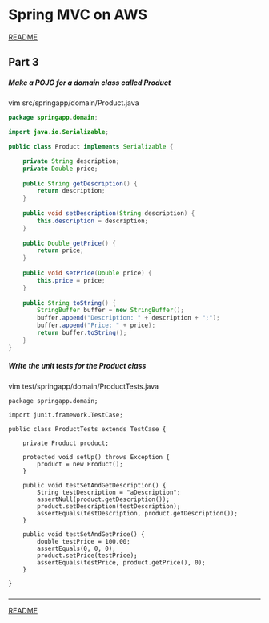 # Spring MVC on AWS
[README](/README.md)

## Part 3

##### Make a POJO for a domain class called Product
  vim src/springapp/domain/Product.java
```java
package springapp.domain;

import java.io.Serializable;

public class Product implements Serializable {

    private String description;
    private Double price;
    
    public String getDescription() {
        return description;
    }
    
    public void setDescription(String description) {
        this.description = description;
    }
    
    public Double getPrice() {
        return price;
    }
    
    public void setPrice(Double price) {
        this.price = price;
    }
    
    public String toString() {
        StringBuffer buffer = new StringBuffer();
        buffer.append("Description: " + description + ";");
        buffer.append("Price: " + price);
        return buffer.toString();
    }
}
```
##### Write the unit tests for the Product class
  vim test/springapp/domain/ProductTests.java
```
package springapp.domain;

import junit.framework.TestCase;

public class ProductTests extends TestCase {

    private Product product;

    protected void setUp() throws Exception {
        product = new Product();
    }

    public void testSetAndGetDescription() {
        String testDescription = "aDescription";
        assertNull(product.getDescription());
        product.setDescription(testDescription);
        assertEquals(testDescription, product.getDescription());
    }

    public void testSetAndGetPrice() {
        double testPrice = 100.00;
        assertEquals(0, 0, 0);    
        product.setPrice(testPrice);
        assertEquals(testPrice, product.getPrice(), 0);
    }
  
}
```
##### 
##### 
##### 
##### 
##### 
##### 
##### 





* * *
[README](/README.md)
